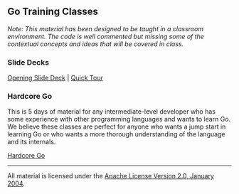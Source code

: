 ## Go Training Classes

*Note: This material has been designed to be taught in a classroom environment. The code is well commented but missing some of the contextual concepts and ideas that will be covered in class.*

### Slide Decks

[Opening Slide Deck](intro/opening/slide1.md) | 
[Quick Tour](quick_tour)

### Hardcore Go
This is 5 days of material for any intermediate-level developer who has some experience with other programming languages and wants to learn Go. We believe these classes are perfect for anyone who wants a jump start in learning Go or who wants a more thorough understanding of the language and its internals.

[Hardcore Go](hardcorego/readme.md)
___
All material is licensed under the [Apache License Version 2.0, January 2004](http://www.apache.org/licenses/LICENSE-2.0).